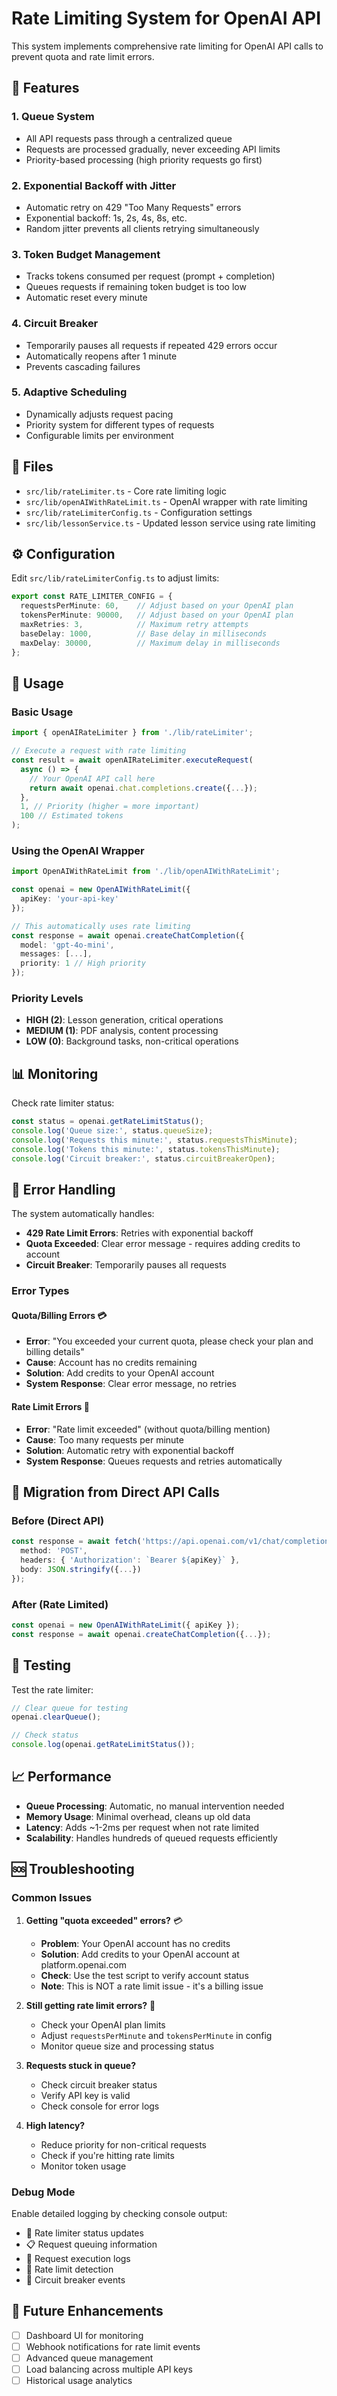 # Rate Limiting System for OpenAI API

This system implements comprehensive rate limiting for OpenAI API calls to prevent quota and rate limit errors.

## 🚀 Features

### 1. **Queue System**
- All API requests pass through a centralized queue
- Requests are processed gradually, never exceeding API limits
- Priority-based processing (high priority requests go first)

### 2. **Exponential Backoff with Jitter**
- Automatic retry on 429 "Too Many Requests" errors
- Exponential backoff: 1s, 2s, 4s, 8s, etc.
- Random jitter prevents all clients retrying simultaneously

### 3. **Token Budget Management**
- Tracks tokens consumed per request (prompt + completion)
- Queues requests if remaining token budget is too low
- Automatic reset every minute

### 4. **Circuit Breaker**
- Temporarily pauses all requests if repeated 429 errors occur
- Automatically reopens after 1 minute
- Prevents cascading failures

### 5. **Adaptive Scheduling**
- Dynamically adjusts request pacing
- Priority system for different types of requests
- Configurable limits per environment

## 📁 Files

- `src/lib/rateLimiter.ts` - Core rate limiting logic
- `src/lib/openAIWithRateLimit.ts` - OpenAI wrapper with rate limiting
- `src/lib/rateLimiterConfig.ts` - Configuration settings
- `src/lib/lessonService.ts` - Updated lesson service using rate limiting

## ⚙️ Configuration

Edit `src/lib/rateLimiterConfig.ts` to adjust limits:

```typescript
export const RATE_LIMITER_CONFIG = {
  requestsPerMinute: 60,    // Adjust based on your OpenAI plan
  tokensPerMinute: 90000,   // Adjust based on your OpenAI plan
  maxRetries: 3,            // Maximum retry attempts
  baseDelay: 1000,          // Base delay in milliseconds
  maxDelay: 30000,          // Maximum delay in milliseconds
};
```

## 🔧 Usage

### Basic Usage

```typescript
import { openAIRateLimiter } from './lib/rateLimiter';

// Execute a request with rate limiting
const result = await openAIRateLimiter.executeRequest(
  async () => {
    // Your OpenAI API call here
    return await openai.chat.completions.create({...});
  },
  1, // Priority (higher = more important)
  100 // Estimated tokens
);
```

### Using the OpenAI Wrapper

```typescript
import OpenAIWithRateLimit from './lib/openAIWithRateLimit';

const openai = new OpenAIWithRateLimit({ 
  apiKey: 'your-api-key' 
});

// This automatically uses rate limiting
const response = await openai.createChatCompletion({
  model: 'gpt-4o-mini',
  messages: [...],
  priority: 1 // High priority
});
```

### Priority Levels

- **HIGH (2)**: Lesson generation, critical operations
- **MEDIUM (1)**: PDF analysis, content processing  
- **LOW (0)**: Background tasks, non-critical operations

## 📊 Monitoring

Check rate limiter status:

```typescript
const status = openai.getRateLimitStatus();
console.log('Queue size:', status.queueSize);
console.log('Requests this minute:', status.requestsThisMinute);
console.log('Tokens this minute:', status.tokensThisMinute);
console.log('Circuit breaker:', status.circuitBreakerOpen);
```

## 🚨 Error Handling

The system automatically handles:
- **429 Rate Limit Errors**: Retries with exponential backoff
- **Quota Exceeded**: Clear error message - requires adding credits to account
- **Circuit Breaker**: Temporarily pauses all requests

### Error Types

#### **Quota/Billing Errors** 💳
- **Error**: "You exceeded your current quota, please check your plan and billing details"
- **Cause**: Account has no credits remaining
- **Solution**: Add credits to your OpenAI account
- **System Response**: Clear error message, no retries

#### **Rate Limit Errors** 🚫
- **Error**: "Rate limit exceeded" (without quota/billing mention)
- **Cause**: Too many requests per minute
- **Solution**: Automatic retry with exponential backoff
- **System Response**: Queues requests and retries automatically

## 🔄 Migration from Direct API Calls

### Before (Direct API)
```typescript
const response = await fetch('https://api.openai.com/v1/chat/completions', {
  method: 'POST',
  headers: { 'Authorization': `Bearer ${apiKey}` },
  body: JSON.stringify({...})
});
```

### After (Rate Limited)
```typescript
const openai = new OpenAIWithRateLimit({ apiKey });
const response = await openai.createChatCompletion({...});
```

## 🧪 Testing

Test the rate limiter:

```typescript
// Clear queue for testing
openai.clearQueue();

// Check status
console.log(openai.getRateLimitStatus());
```

## 📈 Performance

- **Queue Processing**: Automatic, no manual intervention needed
- **Memory Usage**: Minimal overhead, cleans up old data
- **Latency**: Adds ~1-2ms per request when not rate limited
- **Scalability**: Handles hundreds of queued requests efficiently

## 🆘 Troubleshooting

### Common Issues

1. **Getting "quota exceeded" errors?** 💳
   - **Problem**: Your OpenAI account has no credits
   - **Solution**: Add credits to your OpenAI account at platform.openai.com
   - **Check**: Use the test script to verify account status
   - **Note**: This is NOT a rate limit issue - it's a billing issue

2. **Still getting rate limit errors?** 🚫
   - Check your OpenAI plan limits
   - Adjust `requestsPerMinute` and `tokensPerMinute` in config
   - Monitor queue size and processing status

3. **Requests stuck in queue?**
   - Check circuit breaker status
   - Verify API key is valid
   - Check console for error logs

4. **High latency?**
   - Reduce priority for non-critical requests
   - Check if you're hitting rate limits
   - Monitor token usage

### Debug Mode

Enable detailed logging by checking console output:
- 🔄 Rate limiter status updates
- 📋 Request queuing information
- 🚀 Request execution logs
- 🚫 Rate limit detection
- 🚨 Circuit breaker events

## 🔮 Future Enhancements

- [ ] Dashboard UI for monitoring
- [ ] Webhook notifications for rate limit events
- [ ] Advanced queue management
- [ ] Load balancing across multiple API keys
- [ ] Historical usage analytics

